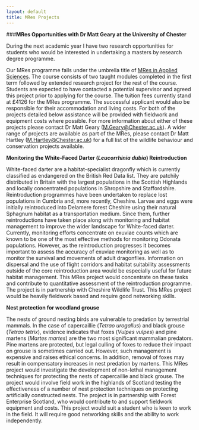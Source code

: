 ```yaml
---
layout: default
title: MRes Projects
---
```


###**MRes Opportunities with Dr Matt Geary at the University of Chester**

During the next academic year I have two research opportunities for
students who would be interested in undertaking a masters by research
degree programme.

Our MRes programme falls under the umbrella title of [MRes in Applied
Sciences](http://www.chester.ac.uk/postgraduate/applied-sciences-mres). The
course consists of two taught modules completed in the first term
followed by extended research project for the rest of the course.
Students are expected to have contacted a potential supervisor and
agreed this project prior to applying for the course. The tuition fees
currently stand at £4126 for the MRes programme. The successful
applicant would also be responsible for their accommodation and living
costs. For both of the projects detailed below assistance will be
provided with fieldwork and equipment costs where possible. For more
information about either of these projects please contact Dr Matt Geary
(<M.Geary@Chester.ac.uk>). A wider range of projects are available as
part of the MRes, please contact Dr Matt Hartley
(<M.Hartley@Chester.ac.uk>) for a full list of the wildlife behaviour
and conservation projects available.

**Monitoring the White-Faced Darter (*Leucorrhinia dubia*) Reintroduction**

White-faced darter are a habitat-specialist dragonfly which is
currently classified as endangered on the British Red Data list. They
are patchily distributed in Britain with the largest populations in the
Scottish Highlands and locally concentrated populations in Shropshire
and Staffordshire. Reintroduction programmes have been undertaken to
replace lost populations in Cumbria and, more recently, Cheshire. Larvae
and eggs were initially reintroduced into Delamere forest Cheshire using
their natural Sphagnum habitat as a transportation medium. Since them,
further reintroductions have taken place along with monitoring and
habitat management to improve the wider landscape for White-faced
darter. Currently, monitoring efforts concentrate on exuviae counts
which are known to be one of the most effective methods for monitoring
Odonata populations. However, as the reintroduction progresses it
becomes important to assess the accuracy of exuviae monitoring as well
as to monitor the survival and movements of adult dragonflies.
Information on dispersal and the use of flight corridors and habitat
suitability assessments outside of the core reintroduction area would be
especially useful for future habitat management. This MRes project would
concentrate on these tasks and contribute to quantitative assessment of
the reintroduction programme. The project is in partnership with
Cheshire Wildlife Trust. This MRes project would be heavily fieldwork
based and require good networking skills.  
  
**Nest protection for woodland grouse**

The nests of ground nesting birds are vulnerable to predation by
terrestrial mammals. In the case of capercaillie (*Tetrao urogallus*)
and black grouse (*Tetrao tetrix*), evidence indicates that foxes
(*Vulpes vulpes*) and pine martens (*Martes martes*) are the two most
significant mammalian predators. Pine martens are protected, but legal
culling of foxes to reduce their impact on grouse is sometimes carried
out. However, such management is expensive and raises ethical concerns.
In addition, removal of foxes may result in compensatory increases in
nest predation by martens. This MRes project would investigate the
development of non-lethal management techniques for protecting the nests
of capercaillie and black grouse. The project would involve field work
in the highlands of Scotland testing the effectiveness of a number of
nest protection techniques on protecting artificially constructed nests.
The project is in partnership with Forest Enterprise Scotland, who would
contribute to and support fieldwork equipment and costs. This project
would suit a student who is keen to work in the field. It will require
good networking skills and the ability to work independently.
